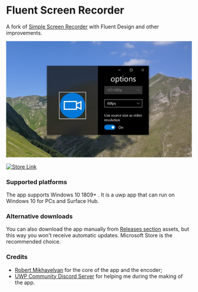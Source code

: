 # Fluent Screen Recorder

A fork of [Simple Screen Recorder](https://github.com/robmikh/SimpleRecorder) with Fluent Design and other improvements.

![](https://github.com/MarcAnt01/Fluent-Screen-Recorder/blob/848392b1631170b3c7deed9f1ffe35fd60d72a41/Screenshot.jpg?raw=true)


<a href='https://www.microsoft.com/en-us/p/fluent-screen-recorder/9mwv79xlfqh7'><img src='https://developer.microsoft.com/en-us/store/badges/images/English_get-it-from-MS.png' alt='Store Link' height="50px"/></a>

### Supported platforms

The app supports Windows 10 1809+ . It is a uwp app that can run on Windows 10 for PCs and Surface Hub.

### Alternative downloads
You can also download the app manually from [Releases section](https://github.com/MarcAnt01/Fluent-Screen-Recorder/releases) assets, but this way you won't receive automatic updates. Microsoft Store is the recommended choice.

### Credits
- [Robert Mikhayelyan](https://github.com/robmikh) for the core of the app and the encoder; 
- [UWP Community Discord Server](https://discord.com/channels/372137812037730304/625787190605250590/701120022793158686) for helping me during the making of the app.
